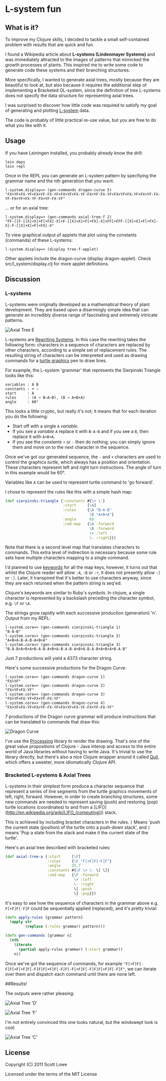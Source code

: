 L-system fun
============

What is it?
----------
To improve my Clojure skills, I decided to tackle a small self-contained problem with results that are quick and fun.

I found a Wikipedia article about **L-systems (Lindenmayer Systems)** and was immediately attracted to the images of patterns that mimicked the growth processes of plants. This inspired me to write some code to generate code these systems and their branching structures.

More specifically, I wanted to generate axial trees, mostly because they are beautiful to look at, but also because it requires the additional step of implementing a Bracketed OL-system, since the definition of tree L-systems does not specify the data structure for representing axial trees.

I was surprised to discover how little code was required to satisfy my goal of generating and plotting [L-system] data.

The code is probably of little practical re-use value, but you are free to do what you like with it.

Usage
-----

If you have Leiningen installed, you probably already know the drill:

    lein deps
    lein repl

Once in the REPL you can generate an L-system pattern by specfiying the
grammar name and the nth generation that you want:

    l-system.display=> (gen-commands dragon-curve 5)
    "FX+YF+FX-YF+FX+YF-FX-YF+FX+YF+FX-YF-FX+YF-FX-YF+FX+YF+FX-YF+FX+YF-FX-YF-FX+YF+FX-YF-FX+YF-FX-YF"
    
... or for an axial tree:

    l-system.display=> (gen-commands axial-tree-f 2)
    "FF-[[F-[[X]+X]+F[+FX]-X]+F-[[X]+X]+F[+FX]-X]+FF[+FFF-[[X]+X]+F[+FX]-X]-F-[[X]+X]+F[+FX]-X"

To view graphical output of applets that plot using the constants (commands) of these L-systems:

    l-system.display=> (display tree-f-applet)

Other applets include the dragon-curve (display dragon-applet). Check src/l_system/display.clj for more applet definitions.


Discussion
----------

### L-systems

L-systems were originally developed as a mathematical theory of plant development. They are based upon a disarmingly simple idea that can generate an incredibly diverse range of fascinating and extremely intricate patterns.

![Axial Tree E](img/axial-tree-e.png)

L-systems are [Rewriting Systems](http://en.wikipedia.org/wiki/Rewriting_system). In this case the rewriting takes the following form: characters in a sequence of characters are replaced
by other characters, according to a simple set of replacement rules. The resulting string of characters can be interpreted and used as drawing commands for a
[turtle graphics](http://en.wikipedia.org/wiki/Turtle_graphics) pen to
draw lines.

For example, the L-system 'grammar' that represents the Sierpinski Triangle looks like this:

    variables : A B
    constants : + −
    start     : A
    rules     : (A → B−A−B), (B → A+B+A)
    angle     : 60°

This looks a little cryptic, but really it's not; it means that for each iteration you do the following:

  - Start off with a single `A` _variable_.
  - If you see a _variable_ `A` replace it with `B-A-B` and if you see a `B`, then replace it with `A+B+A`.
  - If you see the _constants_ `+` or `-` then do nothing; you can simply ignore them and move on to the next
    character in the sequence.

Once we've got our generated sequence, the `-` and `+` characters are used to control the graphics _turtle_, which always has a position and orientation. These characters represent left and right turn instructions. The angle of turn in this example would be 60°.

Variables like `A` can be used to represent turtle command to 'go forward'.

I chose to represent the rules like this with a simple hash map:

```clojure
(def sierpinski-triangle {:constants #{\+ \-}
                          :start     [\A]
                          :rules     {\A "B-A-B"
                                      \B "A+B+A"}
                          :angle      60
                          :cmd-map   {\A :forward
                                      \B :forward
                                      \+ :left
                                      \- :right}})
```

Note that there is a second level map that translates characters to
commands. This extra level of indirection is necessary because some rule sets have multiple characters mapping to a single command.

I'd planned to use [keywords](http://clojure.org/data_structures#toc8) for all the map keys, however, it turns out that whilst the Clojure reader will allow `:A`, `:B` or `:+`, it does not presently allow `:[` or `:]`. Later, it transpired that it's better to use characters anyway, since they are each   returned when the pattern string
is seq'ed.

Clojure's keywords are similar to Ruby's symbols. In clojure, a single character is represented by a backslash preceding the character symbol, e.g. `\F` or `\A`.

The strings grow rapidly with each successive production (generation) 'n'. Output from my REPL:

    l-system.core=> (gen-commands sierpinski-triangle 1)
    "B-A-B"
    l-system.core=> (gen-commands sierpinski-triangle 2)
    "A+B+A-B-A-B-A+B+A"
    l-system.core=> (gen-commands sierpinski-triangle 3)
    "B-A-B+A+B+A+B-A-B-A+B+A-B-A-B-A+B+A-B-A-B+A+B+A+B-A-B"

Just 7 productions will yield a 4373 character string.

Here's some successive productions for the Dragon Curve:

    l-system.core=> (gen-commands dragon-curve 1)
    "FX+YF"
    l-system.core=> (gen-commands dragon-curve 2)
    "FX+YF+FX-YF"
    l-system.core=> (gen-commands dragon-curve 3)
    "FX+YF+FX-YF+FX+YF-FX-YF"
    l-system.core=> (gen-commands dragon-curve 4)
    "FX+YF+FX-YF+FX+YF-FX-YF+FX+YF+FX-YF-FX+YF-FX-YF"

7 productions of the Dragon curve grammar will produce instructions that can be translated to commands that draw this:

![Dragon Curve](img/dragon-curve.png)

I've use the [Processing](http://processing.org/) library to render the drawing. That's one of the great value propositions of Clojure - Java interop and access to the entire world of Java libraries
without having to write Java. It's trivial to use the library directly, but there's also a nice Clojure wrapper around it called [Quil](https://github.com/quil/quil), which offers a sweeter, more idiomatically _Clojure_ API.

### Bracketed L-systems & Axial Trees
L-systems in their simplest form produce a character sequence that represent a series of line segments from the turtle graphics movements of left, right, forward. However, in order to create branching structures, some new commands are needed to represent saving (push) and restoring (pop) turtle locations (coordinates) to and from a [LIFO](http://en.wikipedia.org/wiki/LIFO_(computing\)) stack.

This is achieved by including bracket characters in the rules. `[` Means 'push the current state (position) of the turtle onto a push-down stack', and `]` means 'Pop a state from the stack and make it the current state of the turtle'.

Here's an axial tree described with bracketed rules:

```clojure
(def axial-tree-a {:start     [\F]
                   :rules     {\F "F[+F]F[-F]F"}
                   :angle     25.7
                   :constants #{\F \+ \- \[ \]}
                   :cmd-map   {\F :forward
                               \+ :left
                               \- :right
                               \[ :push
                               \] :pop}})
```

It's easy to see how the sequence of characters in the grammar above e.g. `F[+F]F[-F]F` could be
sequentially applied (replaced), and it's pretty trivial:

```clojure
(defn apply-rules [grammar pattern]
  (apply str
         (replace (:rules grammar) pattern)))

(defn gen-commands [grammar n]
  (nth
    (iterate
      (partial apply-rules grammar) (:start grammar))
    n))
```

Once we've got the sequence of commands, for example `"F[+F]F[-F]F[+F[+F]F[-F]F]F[+F]F[-F]F[-F[+F]F[-F]F]F[+F]F[-F]F"`,
we can iterate over them and dispatch each command until there are none left.

##Results!

The outputs were rather pleasing:

![Axial Tree 'D'](img/axial-tree-d.png)

![Axial Tree 'F'](img/axial-tree-f.png)

I'm not entirely convinced this one looks natural, but the windswept look is cool:

![Axial Tree 'C'](img/axial-tree-c.png)


License
-------

Copyright (C) 2011 Scott Lowe

Licensed under the terms of the MIT License

[L-system]: http://en.wikipedia.org/wiki/L-system
